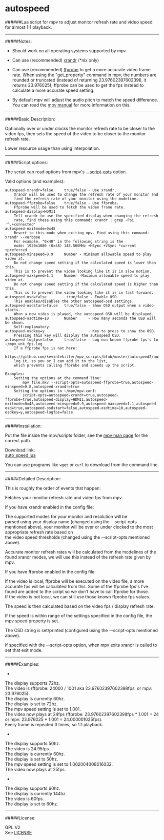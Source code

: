 # autospeed

######Lua script for mpv to adjust monitor refresh rate and video speed for almost 1:1 playback.

--------------

#####Notes:

* Should work on all operating systems supported by mpv.

* Can use (recommended) [xrandr](http://www.x.org/wiki/Projects/XRandR/) (*nix only)

* Can use (recommended) [ffprobe](https://www.ffmpeg.org/download.html) to get a more accurate video frame rate. When using the "get_property" command in mpv, the numbers are rounded or truncated (instead of returning 23.97602397602398, it returns 23.976025), 
ffprobe can be used to get the fps instead to calculate a more accurate speed setting.

* By default mpv will adjust the audio pitch to match the speed difference. You can read the [mpv manual](http://mpv.io/manual/master/#options-audio-pitch-correction) for more information on this.

--------------

#####Basic Description:

Optionally over or under clocks the monitor refresh rate to be closer to the video fps, then sets
the speed of the video to be closer to the monitor refresh rate.

Lower resource usage than using interpolation.

--------------

#####Script options:

The script can read options from mpv's [--script-opts](http://mpv.io/manual/master/#options-script-opts) option.

Valid options (and examples):

    autospeed-xrandr=false     true/false - Use xrandr.
        Xrandr will be used to change the refresh rate of your monitor and
        find the refresh rate of your monitor using the modeline.
    autospeed-ffprobe=false    true/false - Use ffprobe.
        Ffprobe will be used to fetch the video frame rate.
    autospeed-display=HDMI1
        Tell xrandr to use the specified display when changing the refresh
        rate, find these using this command: xrandr | grep -Poi '^.+connected'
    autospeed-exitmode=0x48
        Revert to this mode when exiting mpv. Find using this command: xrandr --verbose
        For example, "0x48" in the following string is the
        mode: 1920x1080 (0x48) 148.500MHz +HSync +VSync *current +preferred
    autospeed-minspeed=0.9     Number - Minimum allowable speed to play video at.
        Do not change speed setting if the calculated speed is lower than this.
        This is to prevent the video looking like it is in slow motion.
    autospeed-maxspeed=1.1     Number -Maximum allowable speed to play video at.
        Do not change speed setting if the calculated speed is higher than this.
        This is to prevent the video looking like it is in fast forward.
    autospeed-osd=false         true/false - Enable OSD.
        This enables/disables the other autospeed-osd settings.
    autospeed-osdstart=false   true/false - Show OSD output when a video starts.
        When a new video is played, the autospeed OSD will be displayed.
    autospeed-osdtime=10       Number     - How many seconds the OSD will be shown.
        Self-explanatory.
    autospeed-osdkey=y                    - Key to press to show the OSD.
        Pressing this key will display the autospeed OSD.
    autospeed-logfps=false     true/false - Log non known ffprobe fps's to ~/mpv_unk_fps.log
        If a ffprobe fps is not here:
        https://github.com/kevinlekiller/mpv_scripts/blob/master/autospeed2/auto_speed.lua#L45,
        log it, so you or I can add it to the list,
        which prevents calling ffprobe and speeds up the script.
    
    Examples:
        Setting the options at the command line:
            mpv file.mkv --script-opts=autospeed-ffprobe=true,autospeed-minspeed=0.8,autospeed-xrandr=true
        Setting the options in ~/mpv/mpv.conf:
            script-opts=autospeed-xrandr=true,autospeed-ffprobe=true,autospeed-display=HDMI1,autospeed-exitmode=0x48,autospeed-minspeed=0.9,autospeed-maxspeed=1.1,autospeed-osd=true,autospeed-osdstart=false,autospeed-osdtime=10,autospeed-osdkey=y,autospeed-logfps=false

--------------

#####Installation:

Put the file inside the mpv/scripts folder, see the [mpv man page](https://github.com/mpv-player/mpv/blob/master/DOCS/man/mpv.rst#files) for the correct path.


Download link:  
[auto_speed.lua](https://raw.githubusercontent.com/kevinlekiller/mpv_scripts/master/autospeed2/auto_speed.lua)  

You can use programs like `wget` or `curl` to download from the command line.

--------------

#####Detailed Description:

This is roughly the order of events that happen:

Fetches your monitor refresh rate and video fps from mpv.

If you have xrandr enabled in the config file:

The supported modes for your monitor and resolution will be  
parsed using your display name (changed using the --script-opts mentioned above), your monitor will be over or under clocked to the most appropriate refresh rate based on  
the video speed thresholds (changed using the --script-opts mentioned above).

Accurate monitor refresh rates will be calculated from the modelines of the found xrandr modes, we
will use this instead of the refresh rate given by mpv.

If you have ffprobe enabled in the config file:

If the video is local, ffprobe will be executed on the video file, a more accurate fps will 
be calculated from this. Some of the ffprobe fps's I've found are added to the script so we
don't have to call ffprobe for those.  
If the video is not local, we can still use those known ffprobe fps values.

The speed is then calculated based on the video fps / display refresh rate.

If the speed is within range of the settings specified in the config file, the mpv speed property is set.

The OSD string is set/printed (configured using the --script-opts mentioned above).

If specified with the --script-opts option, when mpv exits xrandr is called to set that exit mode.

--------------

#####Examples:

* >
The display supports 72hz.  
The video is (ffprobe: 24000 / 1001 aka 23.97602397602398fps, or mpv: 23.976025).  
The display is currently 60hz.  
The display is set to 72hz.  
The mpv speed setting is set to 1.001.  
The video now plays at 24fps (ffprobe: 23.97602397602398fps * 1.001 = 24 or mpv: 23.976025 * 1.001 = 24.000001025fps).  
Every frame is repeated 3 times, so 1:1 playback.

* >  
The display supports 50hz.  
The video is 24.95fps.  
The display is currently 60hz.  
The display is set to 50hz.  
The mpv speed setting is set to 1.002004008016032.  
The video now plays at 25fps.  

* >  
The display supports 60hz.  
The display is currently 144hz.  
The video is 60fps.  
The display is set to 60hz.

--------------

#####License:

GPL V2  
See [LICENSE](https://github.com/kevinlekiller/mpv_scripts/blob/master/LICENSE)
